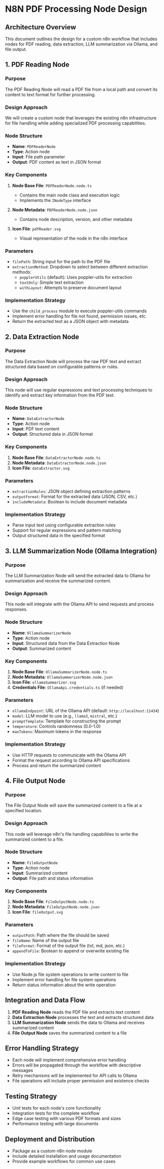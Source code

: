 # N8N PDF Processing Node Design

## Architecture Overview

This document outlines the design for a custom n8n workflow that includes nodes for PDF reading, data extraction, LLM summarization via Ollama, and file output.

## 1. PDF Reading Node

### Purpose
The PDF Reading Node will read a PDF file from a local path and convert its content to text format for further processing.

### Design Approach
We will create a custom node that leverages the existing n8n infrastructure for file handling while adding specialized PDF processing capabilities.

### Node Structure
- **Name**: `PDFReaderNode`
- **Type**: Action node
- **Input**: File path parameter
- **Output**: PDF content as text in JSON format

### Key Components
1. **Node Base File**: `PDFReaderNode.node.ts`
   - Contains the main node class and execution logic
   - Implements the `INodeType` interface

2. **Node Metadata**: `PDFReaderNode.node.json`
   - Contains node description, version, and other metadata

3. **Icon File**: `pdfReader.svg`
   - Visual representation of the node in the n8n interface

### Parameters
- `filePath`: String input for the path to the PDF file
- `extractionMethod`: Dropdown to select between different extraction methods:
  - `popplerUtils` (default): Uses poppler-utils for extraction
  - `textOnly`: Simple text extraction
  - `withLayout`: Attempts to preserve document layout

### Implementation Strategy
- Use the `child_process` module to execute poppler-utils commands
- Implement error handling for file not found, permission issues, etc.
- Return the extracted text as a JSON object with metadata

## 2. Data Extraction Node

### Purpose
The Data Extraction Node will process the raw PDF text and extract structured data based on configurable patterns or rules.

### Design Approach
This node will use regular expressions and text processing techniques to identify and extract key information from the PDF text.

### Node Structure
- **Name**: `DataExtractorNode`
- **Type**: Action node
- **Input**: PDF text content
- **Output**: Structured data in JSON format

### Key Components
1. **Node Base File**: `DataExtractorNode.node.ts`
2. **Node Metadata**: `DataExtractorNode.node.json`
3. **Icon File**: `dataExtractor.svg`

### Parameters
- `extractionRules`: JSON object defining extraction patterns
- `outputFormat`: Format for the extracted data (JSON, CSV, etc.)
- `includeMetadata`: Boolean to include document metadata

### Implementation Strategy
- Parse input text using configurable extraction rules
- Support for regular expressions and pattern matching
- Output structured data in the specified format

## 3. LLM Summarization Node (Ollama Integration)

### Purpose
The LLM Summarization Node will send the extracted data to Ollama for summarization and receive the summarized content.

### Design Approach
This node will integrate with the Ollama API to send requests and process responses.

### Node Structure
- **Name**: `OllamaSummarizerNode`
- **Type**: Action node
- **Input**: Structured data from the Data Extraction Node
- **Output**: Summarized content

### Key Components
1. **Node Base File**: `OllamaSummarizerNode.node.ts`
2. **Node Metadata**: `OllamaSummarizerNode.node.json`
3. **Icon File**: `ollamaSummarizer.svg`
4. **Credentials File**: `OllamaApi.credentials.ts` (if needed)

### Parameters
- `ollamaEndpoint`: URL of the Ollama API (default: `http://localhost:11434`)
- `model`: LLM model to use (e.g., `llama3`, `mistral`, etc.)
- `promptTemplate`: Template for constructing the prompt
- `temperature`: Controls randomness (0.0-1.0)
- `maxTokens`: Maximum tokens in the response

### Implementation Strategy
- Use HTTP requests to communicate with the Ollama API
- Format the request according to Ollama API specifications
- Process and return the summarized content

## 4. File Output Node

### Purpose
The File Output Node will save the summarized content to a file at a specified location.

### Design Approach
This node will leverage n8n's file handling capabilities to write the summarized content to a file.

### Node Structure
- **Name**: `FileOutputNode`
- **Type**: Action node
- **Input**: Summarized content
- **Output**: File path and status information

### Key Components
1. **Node Base File**: `FileOutputNode.node.ts`
2. **Node Metadata**: `FileOutputNode.node.json`
3. **Icon File**: `fileOutput.svg`

### Parameters
- `outputPath`: Path where the file should be saved
- `fileName`: Name of the output file
- `fileFormat`: Format of the output file (txt, md, json, etc.)
- `appendToFile`: Boolean to append or overwrite existing file

### Implementation Strategy
- Use Node.js file system operations to write content to file
- Implement error handling for file system operations
- Return status information about the write operation

## Integration and Data Flow

1. **PDF Reading Node** reads the PDF file and extracts text content
2. **Data Extraction Node** processes the text and extracts structured data
3. **LLM Summarization Node** sends the data to Ollama and receives summarized content
4. **File Output Node** saves the summarized content to a file

## Error Handling Strategy

- Each node will implement comprehensive error handling
- Errors will be propagated through the workflow with descriptive messages
- Retry mechanisms will be implemented for API calls to Ollama
- File operations will include proper permission and existence checks

## Testing Strategy

- Unit tests for each node's core functionality
- Integration tests for the complete workflow
- Edge case testing with various PDF formats and sizes
- Performance testing with large documents

## Deployment and Distribution

- Package as a custom n8n node module
- Include detailed installation and usage documentation
- Provide example workflows for common use cases
